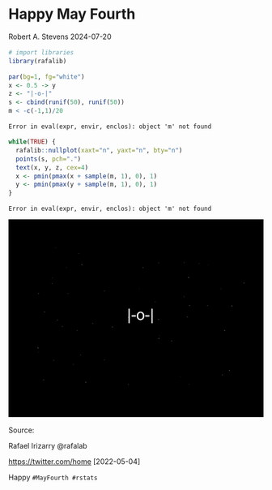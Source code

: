 Happy May Fourth
================
Robert A. Stevens
2024-07-20

``` r
# import libraries
library(rafalib)
```

``` r
par(bg=1, fg="white")
x <- 0.5 -> y
z <- "|-o-|"
s <- cbind(runif(50), runif(50))
m < -c(-1,1)/20
```

    Error in eval(expr, envir, enclos): object 'm' not found

``` r
while(TRUE) {
  rafalib::nullplot(xaxt="n", yaxt="n", bty="n")
  points(s, pch=".")
  text(x, y, z, cex=4)
  x <- pmin(pmax(x + sample(m, 1), 0), 1)
  y <- pmin(pmax(y + sample(m, 1), 0), 1)
}
```

    Error in eval(expr, envir, enclos): object 'm' not found

![](Happy_May_Fourth_files/figure-gfm/unnamed-chunk-3-1.png)<!-- -->

Source:

Rafael Irizarry @rafalab

<https://twitter.com/home> \[2022-05-04\]

Happy `#MayFourth #rstats`
